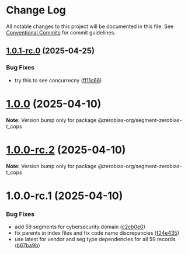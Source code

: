 # Change Log

All notable changes to this project will be documented in this file.
See [Conventional Commits](https://conventionalcommits.org) for commit guidelines.

## [1.0.1-rc.0](https://github.com/zerobias-org/segment/compare/@zerobias-org/segment-zerobias-t_cops@1.0.0...@zerobias-org/segment-zerobias-t_cops@1.0.1-rc.0) (2025-04-25)


### Bug Fixes

* try this to see concurrecny ([ff11c66](https://github.com/zerobias-org/segment/commit/ff11c66d67cb9f185098fd640d4139178d29ae22))





# [1.0.0](https://github.com/zerobias-org/segment/compare/@zerobias-org/segment-zerobias-t_cops@1.0.0-rc.2...@zerobias-org/segment-zerobias-t_cops@1.0.0) (2025-04-10)

**Note:** Version bump only for package @zerobias-org/segment-zerobias-t_cops





# [1.0.0-rc.2](https://github.com/zerobias-org/segment/compare/@zerobias-org/segment-zerobias-t_cops@1.0.0-rc.1...@zerobias-org/segment-zerobias-t_cops@1.0.0-rc.2) (2025-04-10)

**Note:** Version bump only for package @zerobias-org/segment-zerobias-t_cops





# 1.0.0-rc.1 (2025-04-10)


### Bug Fixes

* add 59 segments for cybersecurity domain ([c2cb0e0](https://github.com/zerobias-org/segment/commit/c2cb0e0c1f1eabb51d7f5a6ae6db98c1516fcdbe))
* fix parents in index files and fix code name discrepancies ([f24e435](https://github.com/zerobias-org/segment/commit/f24e4352453caaa05074cc6bb66ee8ed21a4f11d))
* use latest for vendor and seg type dependencies for all 59 records ([b67ba9b](https://github.com/zerobias-org/segment/commit/b67ba9bed7a90fad3b084161ebc603b5b35214b8))
